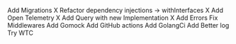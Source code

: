 Add Migrations X
Refactor dependency injections -> withInterfaces X
Add Open Telemetry X
Add Query with new Implementation X
Add Errors
Fix Middlewares
Add Gomock
Add GitHub actions
Add GolangCi
Add Better log
Try WTC
